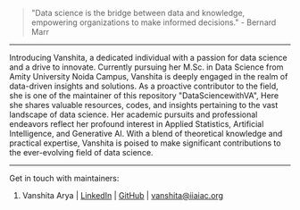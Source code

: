 > "Data science is the bridge between data and knowledge, empowering organizations to make informed decisions." - Bernard Marr

---

Introducing Vanshita, a dedicated individual with a passion for data science and a drive to innovate. Currently pursuing her M.Sc. in Data Science from Amity University Noida Campus, Vanshita is deeply engaged in the realm of data-driven insights and solutions. As a proactive contributor to the field, she is one of the maintainer of this repository "DataSciencewithVA",  Here she shares valuable resources, codes, and insights pertaining to the vast landscape of data science. Her academic pursuits and professional endeavors reflect her profound interest in Applied Statistics, Artificial Intelligence, and Generative AI. With a blend of theoretical knowledge and practical expertise, Vanshita is poised to make significant contributions to the ever-evolving field of data science.

---

Get in touch with maintainers:

1. Vanshita Arya | [LinkedIn](https://www.linkedin.com/in/vanshita-arya/) | [GitHub](https://github.com/aryavanshita) | vanshita@iiaiac.org
